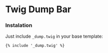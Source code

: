 # Twig Dump Bar

### Instalation

Just include `_dump.twig` in your base template:

```twig
{% include '_dump.twig' %}
```
